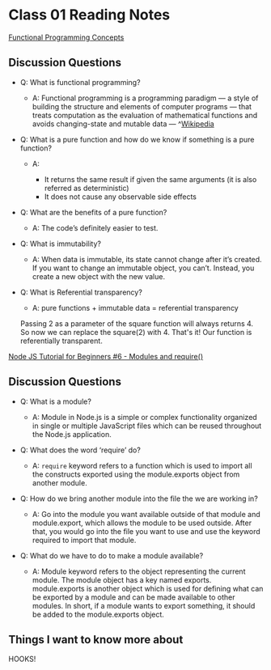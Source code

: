 # Class 01 Reading Notes

[Functional Programming Concepts](https://medium.com/the-renaissance-developer/concepts-of-functional-programming-in-javascript-6bc84220d2aa)

## Discussion Questions

- Q: What is functional programming?

  - A: Functional programming is a programming paradigm — a style of building the structure and elements of computer programs — that treats computation as the evaluation of mathematical functions and avoids changing-state and mutable data — ^[Wikipedia](https://en.wikipedia.org/wiki/Functional_programming)

- Q: What is a pure function and how do we know if something is a pure function?

  - A:

    - It returns the same result if given the same arguments (it is also referred as deterministic)
    - It does not cause any observable side effects

- Q: What are the benefits of a pure function?

  - A: The code’s definitely easier to test.

- Q: What is immutability?

  - A: When data is immutable, its state cannot change after it’s created. If you want to change an immutable object, you can’t. Instead, you create a new object with the new value.

- Q: What is Referential transparency?

  - A: pure functions + immutable data = referential transparency

  Passing 2 as a parameter of the square function will always returns 4. So now we can replace the square(2) with 4. That's it! Our function is referentially transparent.

[Node JS Tutorial for Beginners #6 - Modules and require()](https://www.youtube.com/watch?v=xHLd36QoS4k)

## Discussion Questions

- Q: What is a module?

  - A: Module in Node.js is a simple or complex functionality organized in single or multiple JavaScript files which can be reused throughout the Node.js application.

- Q: What does the word ‘require’ do?

  - A: `require` keyword refers to a function which is used to import all the constructs exported using the module.exports object from another module.

- Q: How do we bring another module into the file the we are working in?

  - A: Go into the module you want available outside of that module and module.export, which allows the module to be used outside. After that, you would go into the file you want to use and use the keyword required to import that module.

- Q: What do we have to do to make a module available?

  - A: Module keyword refers to the object representing the current module. The module object has a key named exports. module.exports is another object which is used for defining what can be exported by a module and can be made available to other modules. In short, if a module wants to export something, it should be added to the module.exports object.

## Things I want to know more about

HOOKS!
